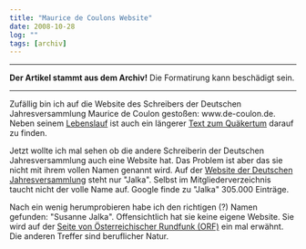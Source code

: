 ```yaml
---
title: "Maurice de Coulons Website"
date: 2008-10-28
log: ""
tags: [archiv]
---
```

<hr><b>Der Artikel stammt aus dem Archiv!</b> Die Formatirung kann beschädigt sein.<hr>
Zufällig bin ich auf die Website des Schreibers der Deutschen Jahresversammlung Maurice de Coulon gestoßen: www.de-coulon.de. Neben seinem <a href="http://www.de-coulon.de/Personlich/personlich.html">Lebenslauf</a> ist auch ein längerer <a href="http://www.de-coulon.de/Quaker/quaker.html">Text zum Quäkertum</a> darauf zu finden.

Jetzt wollte ich mal sehen ob die andere Schreiberin der Deutschen Jahresversammlung auch eine Website hat. Das Problem ist aber das sie nicht mit ihrem vollen Namen genannt wird. Auf der <a href="http://www.quaeker.org/kontakt.php">Website der Deutschen Jahresversammlung</a> steht nur "Jalka". Selbst im Mitgliederverzeichnis taucht nicht der volle Name auf. Google finde zu "Jalka" 305.000 Einträge.

Nach ein wenig herumprobieren habe ich den richtigen (?) Namen gefunden: "Susanne Jalka". Offensichtlich hat sie keine eigene Website. Sie wird auf der <a href="http://religion.orf.at/projekt02/tvradio/ra_menschen/ra_men020623.htm">Seite von Österreichischer Rundfunk (ORF)</a> ein mal erwähnt. Die anderen Treffer sind beruflicher Natur.
